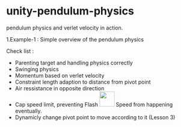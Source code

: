# unity-pendulum-physics
pendulum physics and verlet velocity in action.

1.Example-1 : Simple overview of the pendulum physics

Check list :
- Parenting target and handling physics correctly
- Swinging physics
- Momentum based on verlet velocity
- Constraint length adaption to distance from pivot point
- Air ressistance in opposite direction
- Cap speed limit, preventing Flash <img src="https://th.bing.com/th/id/OIP.r95UKzZ1V2kK5RDZsXIbCwHaHS?pid=ImgDet&rs=1" width="40px"> Speed from happening eventually.
- Dynamicly change pivot point to move according to it (Lesson 3)
